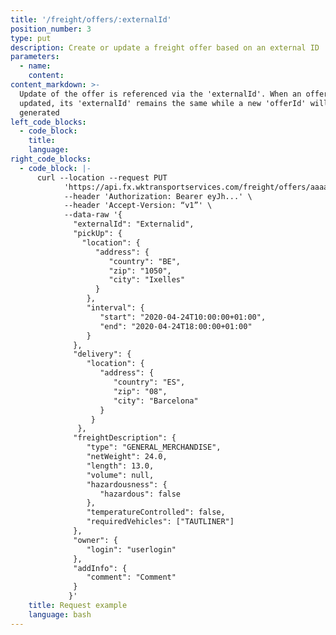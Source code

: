 ```yaml
---
title: '/freight/offers/:externalId'
position_number: 3
type: put
description: Create or update a freight offer based on an external ID
parameters:
  - name:
    content:
content_markdown: >-
  Update of the offer is referenced via the 'externalId'. When an offer is
  updated, its 'externalId' remains the same while a new 'offerId' will be
  generated
left_code_blocks:
  - code_block:
    title:
    language:
right_code_blocks:
  - code_block: |-
      curl --location --request PUT
            'https://api.fx.wktransportservices.com/freight/offers/aaaasfbf4mgaf' \
            --header 'Authorization: Bearer eyJh...' \
            --header 'Accept-Version: “v1”' \
            --data-raw '{
              "externalId": "Externalid",
              "pickUp": {
                "location": {
                   "address": {
                      "country": "BE",
                      "zip": "1050",
                      "city": "Ixelles"
                   }
                 },
                 "interval": {
                    "start": "2020-04-24T10:00:00+01:00",
                    "end": "2020-04-24T18:00:00+01:00"
                 }
              },
              "delivery": {
                 "location": {
                    "address": {
                       "country": "ES",
                       "zip": "08",
                       "city": "Barcelona"
                    }
                  }
               },
              "freightDescription": {
                 "type": "GENERAL_MERCHANDISE",
                 "netWeight": 24.0,
                 "length": 13.0,
                 "volume": null,
                 "hazardousness": {
                    "hazardous": false
                 },
                 "temperatureControlled": false,
                 "requiredVehicles": ["TAUTLINER"]
              },
              "owner": {
                 "login": "userlogin"
              },
              "addInfo": {
                 "comment": "Comment"
              }
             }'
    title: Request example
    language: bash
--- 
```

